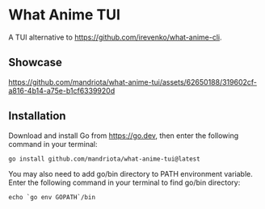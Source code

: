 # What Anime TUI
A TUI alternative to https://github.com/irevenko/what-anime-cli.

## Showcase
https://github.com/mandriota/what-anime-tui/assets/62650188/319602cf-a816-4b14-a75e-b1cf6339920d

## Installation

Download and install Go from https://go.dev, then enter the following command in your terminal:
```
go install github.com/mandriota/what-anime-tui@latest
```

You may also need to add go/bin directory to PATH environment variable.
Enter the following command in your terminal to find go/bin directory:
```
echo `go env GOPATH`/bin
```
